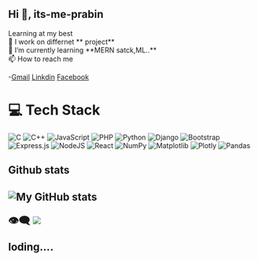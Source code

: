 <h2>Hi 👋, its-me-prabin</h2>
Learning at my best</br>
🔭 I work on differnet ** project**</br>
🌱 I’m currently learning **MERN satck,ML..**</br>
 📫 How to reach me
 
-[Gmail](prabinsaru0@gmail.com)
[Linkdin](https://www.linkedin.com/in/prabin-s-51345a305)
[Facebook](https://www.facebook.com/prabin542?mibextid=ZbWKwL)</br>



# 💻 Tech Stack
![C](https://img.shields.io/badge/c-%2300599C.svg?style=for-the-badge&logo=c&logoColor=white) ![C++](https://img.shields.io/badge/c++-%2300599C.svg?style=for-the-badge&logo=c%2B%2B&logoColor=white) ![JavaScript](https://img.shields.io/badge/javascript-%23323330.svg?style=for-the-badge&logo=javascript&logoColor=%23F7DF1E) ![PHP](https://img.shields.io/badge/php-%23777BB4.svg?style=for-the-badge&logo=php&logoColor=white) ![Python](https://img.shields.io/badge/python-3670A0?style=for-the-badge&logo=python&logoColor=ffdd54) ![Django](https://img.shields.io/badge/django-%23092E20.svg?style=for-the-badge&logo=django&logoColor=white) ![Bootstrap](https://img.shields.io/badge/bootstrap-%238511FA.svg?style=for-the-badge&logo=bootstrap&logoColor=white) ![Express.js](https://img.shields.io/badge/express.js-%23404d59.svg?style=for-the-badge&logo=express&logoColor=%2361DAFB) ![NodeJS](https://img.shields.io/badge/node.js-6DA55F?style=for-the-badge&logo=node.js&logoColor=white) ![React](https://img.shields.io/badge/react-%2320232a.svg?style=for-the-badge&logo=react&logoColor=%2361DAFB) ![NumPy](https://img.shields.io/badge/numpy-%23013243.svg?style=for-the-badge&logo=numpy&logoColor=white) ![Matplotlib](https://img.shields.io/badge/Matplotlib-%23ffffff.svg?style=for-the-badge&logo=Matplotlib&logoColor=black) ![Plotly](https://img.shields.io/badge/Plotly-%233F4F75.svg?style=for-the-badge&logo=plotly&logoColor=white) ![Pandas](https://img.shields.io/badge/pandas-%23150458.svg?style=for-the-badge&logo=pandas&logoColor=white)



<h2>Github stats<h2>
  
![My GitHub stats](https://github-readme-stats.vercel.app/api?username=its-me-prabin&show_icons=true&theme=radical)


👁️‍🗨️
[![](https://visitcount.itsvg.in/api?id=its-me-prabin&icon=10&color=6)](https://visitcount.itsvg.in)

<!-- Proudly created with GPRM ( https://gprm.itsvg.in ) -->
loding....
